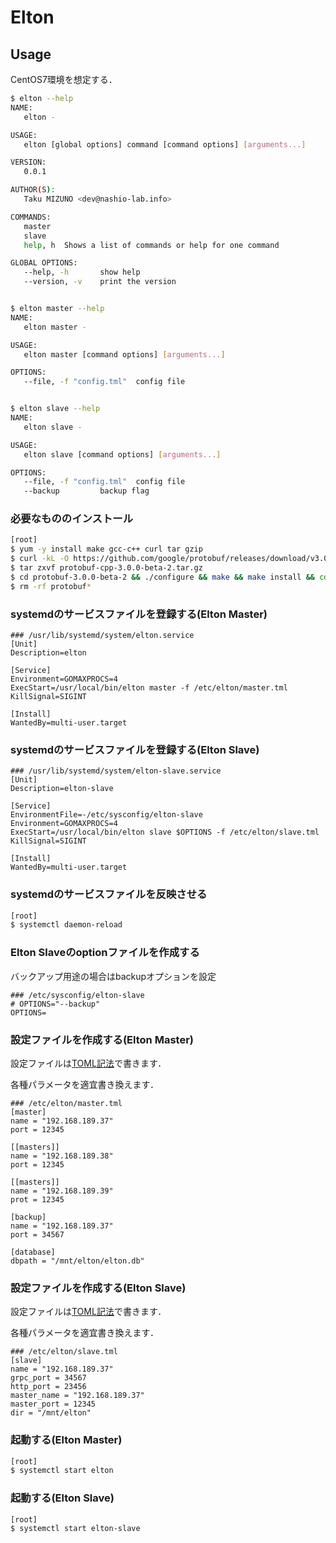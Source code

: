 # Elton

## Usage

CentOS7環境を想定する．

```bash
$ elton --help
NAME:
   elton -

USAGE:
   elton [global options] command [command options] [arguments...]

VERSION:
   0.0.1

AUTHOR(S):
   Taku MIZUNO <dev@nashio-lab.info>

COMMANDS:
   master
   slave
   help, h	Shows a list of commands or help for one command

GLOBAL OPTIONS:
   --help, -h		show help
   --version, -v	print the version


$ elton master --help
NAME:
   elton master -

USAGE:
   elton master [command options] [arguments...]

OPTIONS:
   --file, -f "config.tml"	config file


$ elton slave --help
NAME:
   elton slave -

USAGE:
   elton slave [command options] [arguments...]

OPTIONS:
   --file, -f "config.tml"	config file
   --backup			backup flag
```

### 必要なもののインストール

```bash
[root]
$ yum -y install make gcc-c++ curl tar gzip
$ curl -kL -O https://github.com/google/protobuf/releases/download/v3.0.0-beta-1/protobuf-cpp-3.0.0-beta-2.tar.gz
$ tar zxvf protobuf-cpp-3.0.0-beta-2.tar.gz
$ cd protobuf-3.0.0-beta-2 && ./configure && make && make install && cd ../
$ rm -rf protobuf*
```

### systemdのサービスファイルを登録する(Elton Master)

```
### /usr/lib/systemd/system/elton.service
[Unit]
Description=elton

[Service]
Environment=GOMAXPROCS=4
ExecStart=/usr/local/bin/elton master -f /etc/elton/master.tml
KillSignal=SIGINT

[Install]
WantedBy=multi-user.target
```

### systemdのサービスファイルを登録する(Elton Slave)

```
### /usr/lib/systemd/system/elton-slave.service
[Unit]
Description=elton-slave

[Service]
EnvironmentFile=-/etc/sysconfig/elton-slave
Environment=GOMAXPROCS=4
ExecStart=/usr/local/bin/elton slave $OPTIONS -f /etc/elton/slave.tml
KillSignal=SIGINT

[Install]
WantedBy=multi-user.target
```

### systemdのサービスファイルを反映させる

```bash
[root]
$ systemctl daemon-reload
```

### Elton Slaveのoptionファイルを作成する

バックアップ用途の場合はbackupオプションを設定

```
### /etc/sysconfig/elton-slave
# OPTIONS="--backup"
OPTIONS=
```

### 設定ファイルを作成する(Elton Master)

設定ファイルは[TOML記法](http://qiita.com/b4b4r07/items/77c327742fc2256d6cbe)で書きます．

各種パラメータを適宜書き換えます．

```
### /etc/elton/master.tml
[master]
name = "192.168.189.37"
port = 12345

[[masters]]
name = "192.168.189.38"
port = 12345

[[masters]]
name = "192.168.189.39"
prot = 12345

[backup]
name = "192.168.189.37"
port = 34567

[database]
dbpath = "/mnt/elton/elton.db"
```

### 設定ファイルを作成する(Elton Slave)

設定ファイルは[TOML記法](http://qiita.com/b4b4r07/items/77c327742fc2256d6cbe)で書きます．

各種パラメータを適宜書き換えます．

```
### /etc/elton/slave.tml
[slave]
name = "192.168.189.37"
grpc_port = 34567
http_port = 23456
master_name = "192.168.189.37"
master_port = 12345
dir = "/mnt/elton"
```

### 起動する(Elton Master)

```bash
[root]
$ systemctl start elton
```

### 起動する(Elton Slave)

```bash
[root]
$ systemctl start elton-slave
```
